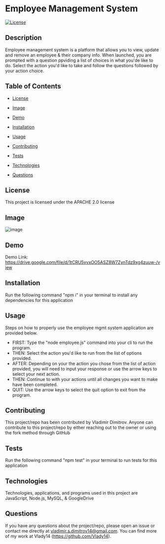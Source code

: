 # Employee Management System

[![License](https://img.shields.io/badge/License-Apache%202.0-blue.svg)](https://opensource.org/licenses/Apache-2.0)

## Description

Employee management system is a platform that allows you to view, update and remove an employee & their company info. When launched, you are prompted with a question ppviding a list of choices in what you'de like to do. Select the action you'd like to take and follow the questions followed by your action choice.

## Table of Contents

* [License](#license)

* [Image](#image)

* [Demo](#demo)

* [Installation](#installation)

* [Usage](#usage)

* [Contributing](#contributing)

* [Tests](#tests)

* [Technologies](#technologies)

* [Questions](#questions)

## License

This project is licensed under the APACHE 2.0 license

## Image

![image](https://user-images.githubusercontent.com/71519918/103469068-d9509e00-4d25-11eb-8796-fde42030b076.png)

## Demo

Demo Link: https://drive.google.com/file/d/1tCRU5vvxOO5ASZ8W7ZynTdz9xg4zuuw-/view

## Installation

Run the following command "npm i" in your terminal to install any dependencies for this application

## Usage

Steps on how to properly use the employee mgmt system application are provided below.

* FIRST: Type the "node employee.js" command into your cli to run the program.
* THEN: Select the action you'd like to run from the list of options provided.
* AFTER: Depending on your the action you chose from the list of action provided, you will need to input your response or use the arrow keys to select your next action.
* THEN: Continue to with your actions until all changes you want to make have been completed.
* QUIT: Use the arrow keys to select the quit option to exit from the program.

## Contributing

This project/repo has been contributed by Vladimir Dimitrov. Anyone can contribute to this project/repo by either reaching out to the owner or using the fork method through GitHub

## Tests

Run the following command "npm test" in your terminal to run tests for this application

## Technologies

Technologies, applications, and programs used in this project are JavaScript, Node.js, MySQL, & GoogleDrive

## Questions

If you have any questions about the project/repo, please open an issue or contact me directly at <vladimir.s.dimitrov14@gmail.com>.
You can find more of my work at Vlady14 (https://github.com/Vlady14).